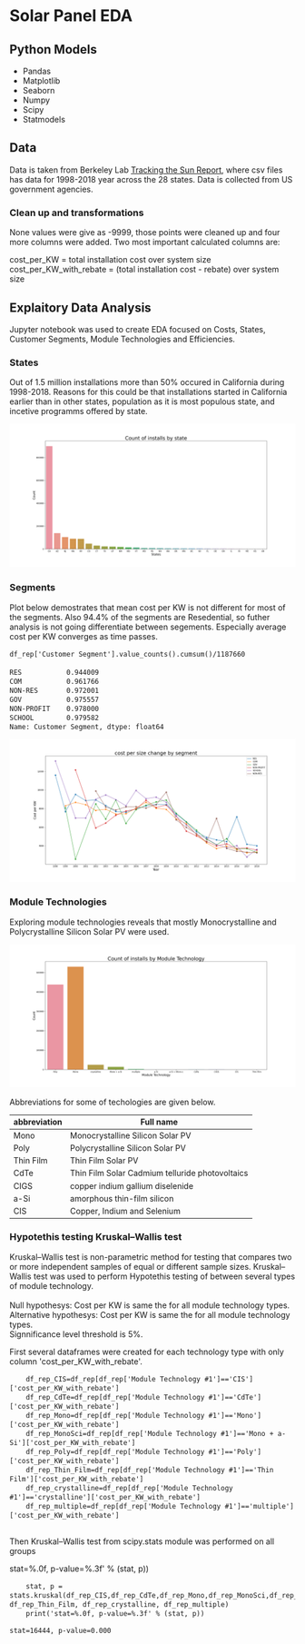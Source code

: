 # Solar Panel EDA

## Python Models 
* Pandas 
* Matplotlib
* Seaborn
* Numpy
* Scipy
* Statmodels
    
## Data
   Data is taken from Berkeley Lab [Tracking the Sun Report](https://emp.lbl.gov/tracking-the-sun), where csv files has data for 1998-2018 year across the 28 states. Data is collected from US government agencies. 
### Clean up and transformations
None values were give as -9999, those points were cleaned up and four more columns were added. Two most important calculated columns are:

 cost_per_KW = total installation cost over system size\
 cost_per_KW_with_rebate = (total installation cost - rebate) over system size


## Explaitory Data Analysis
   Jupyter notebook was used to create EDA focused on Costs, States, Customer Segments, Module Technologies and Efficiencies. 
   
### States
   Out of 1.5 million installations more than 50%  occured in California during 1998-2018. Reasons for this could be that installations started in California earlier than in other states, population as it is most populous state, and incetive programms offered by state.
   
![States](https://github.com/aydin-hasanli/Solar-Panel-EDA/blob/main/Images/number_of_install_by_state.png)

### Segments
   Plot below demostrates that mean cost per KW is not different for most of the segments. Also 94.4% of the segments are Resedential, so futher analysis is not going differentiate between segements. Especially average cost per KW converges as time passes. 
   
    df_rep['Customer Segment'].value_counts().cumsum()/1187660

    RES           0.944009
    COM           0.961766
    NON-RES       0.972001
    GOV           0.975557
    NON-PROFIT    0.978000
    SCHOOL        0.979582
    Name: Customer Segment, dtype: float64

![Segments](https://github.com/aydin-hasanli/Solar-Panel-EDA/blob/main/Images/cost%20per%20size%20change%20by%20segment.png)


### Module Technologies
   Exploring module technologies reveals that mostly Monocrystalline and Polycrystalline Silicon Solar PV were used. 

![ModulesTechs](https://github.com/aydin-hasanli/Solar-Panel-EDA/blob/main/Images/number_Module_Technology_1.png)

Abbreviations for some of techologies are given below.

|abbreviation |           Full name |
|-----------|-----------------------------------------------|
| Mono      | Monocrystalline Silicon Solar PV              |
| Poly      | Polycrystalline Silicon Solar PV              |
| Thin Film | Thin Film Solar PV                            |
| CdTe      | Thin Film Solar Cadmium telluride photovoltaics |
| CIGS      | copper indium gallium diselenide              |
| a-Si      | amorphous thin-film silicon                   |
| CIS       | Copper, Indium and Selenium                   | 

### Hypotethis testing Kruskal–Wallis test 
Kruskal–Wallis test is non-parametric method for testing that compares two or more independent samples of equal or different sample sizes.
Kruskal–Wallis test was used to perform Hypotethis testing of between several types of module technology. \
\
Null hypothesys: Cost per KW is same the for all module technology types.\
Alternative hypothesys: Cost per KW is same the for all module technology types.\
Signnificance level threshold is 5%.



First several dataframes were created for each technology type with only column 'cost_per_KW_with_rebate'.

```   
    df_rep_CIS=df_rep[df_rep['Module Technology #1']=='CIS']['cost_per_KW_with_rebate']
    df_rep_CdTe=df_rep[df_rep['Module Technology #1']=='CdTe']['cost_per_KW_with_rebate']
    df_rep_Mono=df_rep[df_rep['Module Technology #1']=='Mono']['cost_per_KW_with_rebate']
    df_rep_MonoSci=df_rep[df_rep['Module Technology #1']=='Mono + a-Si']['cost_per_KW_with_rebate']
    df_rep_Poly=df_rep[df_rep['Module Technology #1']=='Poly']['cost_per_KW_with_rebate']
    df_rep_Thin_Film=df_rep[df_rep['Module Technology #1']=='Thin Film']['cost_per_KW_with_rebate']
    df_rep_crystalline=df_rep[df_rep['Module Technology #1']=='crystalline']['cost_per_KW_with_rebate']
    df_rep_multiple=df_rep[df_rep['Module Technology #1']=='multiple']['cost_per_KW_with_rebate']
  
 ```

Then Kruskal–Wallis test from scipy.stats module was performed on all groups
      
stat=%.0f, p-value=%.3f' % (stat, p))


   
```
    stat, p = stats.kruskal(df_rep_CIS,df_rep_CdTe,df_rep_Mono,df_rep_MonoSci,df_rep_Poly, df_rep_Thin_Film, df_rep_crystalline, df_rep_multiple)
    print('stat=%.0f, p-value=%.3f' % (stat, p))

```
    stat=16444, p-value=0.000
